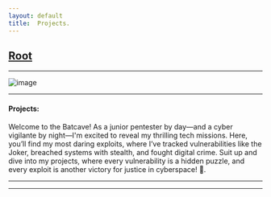 ```yaml
---
layout: default
title:  Projects.
---
```


<h2 class="menu-header" id="index"><a href="../../index.html">Root</a></h2>
<hr>

![image](https://R3D-Z3E.github.io/posts/projects/images/hacker.png)

* * *
<h4 class="menu-header" id="cyberseclabs">Projects:</h4>
Welcome to the Batcave! As a junior pentester by day—and a cyber vigilante by night—I'm excited to reveal my thrilling tech missions. Here, you’ll find my most daring exploits, where I’ve tracked vulnerabilities like the Joker, breached systems with stealth, and fought digital crime. Suit up and dive into my projects, where every vulnerability is a hidden puzzle, and every exploit is another victory for justice in cyberspace! 🦇.
<hr>
<hr>

<!-- - [[June 22 2023]] [Ping Sweeper](https://sec-fortress.github.io/posts/projects/posts/pingsweep_script.html) `Scripting & Automation with Bash🐧`
- [[June 29 2023]] [Custom Mac Changer](https://sec-fortress.github.io/posts/projects/posts/Custom_Mac_Changer.html) `Scripting & Automation with Python🐍`
- [[Aug 28  2023]] [Nebula](https://sec-fortress.github.io/posts/projects/posts/Nebula.html) `Local Exploits☢️ & Privilege Escalation⚠️` -->

